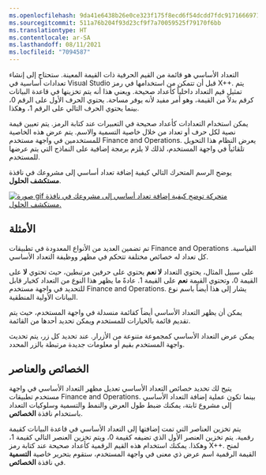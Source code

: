 ```yaml
---
ms.openlocfilehash: 9da41e6438b26e0ce323f175f8ecd6f54dcdd7fdc917166697150676fb31f264
ms.sourcegitcommit: 511a76b204f93d23cf9f7a70059525f79170f6bb
ms.translationtype: HT
ms.contentlocale: ar-SA
ms.lasthandoff: 08/11/2021
ms.locfileid: "7094587"
---
```

التعداد الأساسي هو قائمة من القيم الحرفية ذات القيمة المعينة. ستحتاج إلى إنشاء تعدادات أساسية في Visual Studio قبل أن تتمكن من استخدامها في رمز X++. يتم تمثيل قيم التعداد داخلياً كأعداد صحيحة. ويعني هذا أنه يتم تخزينها في قاعدة البيانات كرقم بدلاً من القيمة، وهو أمر مفيد لأنه يوفر مساحة. يحتوي الحرف الأول على الرقم 0، بينما يحتوي الحرف التالي على الرقم 1، وهكذا.

يمكن استخدام التعدادات كأعداد صحيحة في التعبيرات عند كتابة الرمز. يتم تعيين قيمة نصية لكل حرف أو تعداد من خلال خاصية التسمية والاسم. يتم عرض هذه الخاصية للمستخدمين في واجهة مستخدم Finance and Operations. يعرض النظام هذا التحويل تلقائياً في واجهة المستخدم، لذلك لا يلزم برمجة إضافية على النماذج التي يتم عرضها للمستخدم. 

يوضح الرسم المتحرك التالي كيفية إضافة تعداد أساسي إلى مشروعك في نافذة **مستكشف الحلول**.

[![صورة gif متحركة توضح كيفية إضافة تعداد أساسي إلى مشروعك في نافذة مستكشف الحلول.](../media/create-enum.gif)](../media/create-enum.gif#lightbox)

## <a name="examples"></a>الأمثلة

تم تضمين العديد من الأنواع المعدودة في تطبيقات Finance and Operations القياسية. كل تعداد له خصائص مختلفة تتحكم في مظهر ووظيفة التعداد الأساسي.

على سبيل المثال، يحتوي التعداد **لا نعم** يحتوي على حرفين مرتبطين، حيث تحتوي **لا** على القيمة 0، وتحتوي القيمة **نعم** على القيمة 1. عادةً ما يظهر هذا النوع من التعداد كخيار قابل للتحديد في واجهة مستخدم Finance and Operations. يشار إلى هذا أيضاً باسم نوع البيانات الأولية المنطقية.

يمكن أن يظهر التعداد الأساسي أيضاً كقائمة منسدلة في واجهة المستخدم، حيث يتم تقديم قائمة بالخيارات للمستخدم ويمكن تحديد أحدها من القائمة.

يمكن عرض التعداد الأساسي كمجموعة متنوعة من الأزرار. عند تحديد كل زر، يتم تحديث واجهة المستخدم بقيم أو معلومات جديدة مرتبطة بالزر المحدد.

## <a name="properties-and-elements"></a>الخصائص والعناصر

يتيح لك تحديد خصائص التعداد الأساسي تعديل مظهر التعداد الأساسي في واجهة مستخدم تطبيقات Finance and Operations. بينما تكون عملية إضافة التعداد الأساسي إلى مشروع ثابتة، يمكنك ضبط طول العرض والنمط والتسمية وسلوكيات التعداد باستخدام نافذة **الخصائص**.

يتم تخزين العناصر التي تمت إضافتها إلى التعداد الأساسي في قاعدة البيانات كقيمة رقمية. يتم تخزين العنصر الأول الذي تضيفه كقيمة 0، ويتم تخزين العنصر التالي كقيمة 1، وهكذا. يمكنك استخدام هذه القيم الرقمية كأعداد صحيحة عند كتابة رمز X++. لمنح القيمة الرقمية اسم عرض ذي معنى في واجهة المستخدم، ستقوم بتحرير خاصية **التسمية** في نافذة **الخصائص**.
